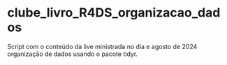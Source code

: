 # clube_livro_R4DS_organizacao_dados
Script com o conteúdo da live ministrada no dia e agosto de 2024 organização de dados usando o pacote tidyr.
